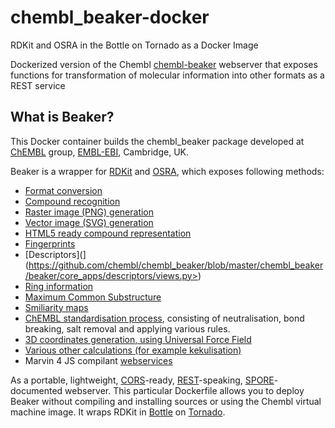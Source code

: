# chembl_beaker-docker
RDKit and OSRA in the Bottle on Tornado as a Docker Image

Dockerized version of the Chembl [chembl-beaker](https://github.com/chembl/chembl_beaker) webserver that exposes functions for transformation of molecular information into other formats as a REST service

## What is Beaker?

This Docker container builds the chembl_beaker package developed at [ChEMBL](https://www.ebi.ac.uk/chembl/) group, [EMBL-EBI](https://www.ebi.ac.uk/), Cambridge, UK.

Beaker is a wrapper for [RDKit](http://www.rdkit.org/) and [OSRA](http://cactus.nci.nih.gov/osra/), which exposes following methods:

 * [Format conversion](https://github.com/chembl/chembl_beaker/blob/master/chembl_beaker/beaker/core_apps/conversions/views.py)
 * [Compound recognition](https://github.com/chembl/chembl_beaker/blob/master/chembl_beaker/beaker/core_apps/osra/views.py)
 * [Raster image (PNG) generation](https://github.com/chembl/chembl_beaker/blob/master/chembl_beaker/beaker/core_apps/rasterImages/views.py)
 * [Vector image (SVG) generation](https://github.com/chembl/chembl_beaker/blob/master/chembl_beaker/beaker/core_apps/svgImages/views.py>)
 * [HTML5 ready compound representation](https://github.com/chembl/chembl_beaker/blob/master/chembl_beaker/beaker/core_apps/jsonImages/views.py>)
 * [Fingerprints](https://github.com/chembl/chembl_beaker/blob/master/chembl_beaker/beaker/core_apps/fingerprints/views.py>)
 * [Descriptors](](https://github.com/chembl/chembl_beaker/blob/master/chembl_beaker/beaker/core_apps/descriptors/views.py>)
 * [Ring information](https://github.com/chembl/chembl_beaker/blob/master/chembl_beaker/beaker/core_apps/ringInfo/views.py>)
 * [Maximum Common Substructure](https://github.com/chembl/chembl_beaker/blob/master/chembl_beaker/beaker/core_apps/mcs/views.py>)
 * [Smiliarity maps](https://github.com/chembl/chembl_beaker/blob/master/chembl_beaker/beaker/core_apps/similarityMaps/views.py>)
 * [ChEMBL standardisation process](https://wwwdev.ebi.ac.uk/chembl/extra/francis/standardiser/>), consisting of neutralisation, bond breaking, salt removal and applying various rules.
 * [3D coordinates generation, using Universal Force Field](https://github.com/chembl/chembl_beaker/blob/master/chembl_beaker/beaker/core_apps/D3Coords/views.py>)
 * [Various other calculations (for example kekulisation)](https://github.com/chembl/chembl_beaker/blob/master/chembl_beaker/beaker/core_apps/calculations/views.py>)
 * Marvin 4 JS compilant [webservices](https://marvin4js.chemaxon.com/marvin4js-latest/docs/dev/webservices.html>)

As a portable, lightweight, [CORS](https://en.wikipedia.org/wiki/Cross-origin_resource_sharing)-ready, [REST](https://en.wikipedia.org/wiki/Representational_state_transfer)-speaking, [SPORE](https://github.com/SPORE/specifications)-documented webserver. This particular Dockerfile allows you to deploy Beaker without compiling and installing sources or using the Chembl virtual machine image. It wraps RDKit in [Bottle](http://bottlepy.org/docs/dev/) on [Tornado](http://www.tornadoweb.org/en/stable/).

